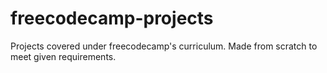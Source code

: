 # freecodecamp-projects
Projects covered under freecodecamp's curriculum. Made from scratch to meet given requirements.
